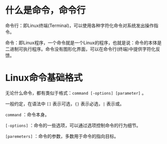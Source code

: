 # 什么是命令，命令行

命令行：即Linux终端(Terminal)，可以使用各种字符化命令对系统发出操作指令。

命令：即Linux程序，一个命令就是一个Linux的程序，也就是说：命令的本体是二进制可执行程序。命令没有图形化界面，可以在命令行(终端)中提供字符化反馈。

# Linux命令基础格式

无论什么命令，都有类似于格式：`command [-options] [parameter]` 。

一般约定，在语法中 `[]` 表示可选，`{}` 表示必选，`|` 表示或。

`command` ：命令本身。

`[-options]` ：命令的一些选项，可以通过选项控制命令的行为细节。

`[paremeters]` ：命令的参数，多数用于命令的指向目标。



